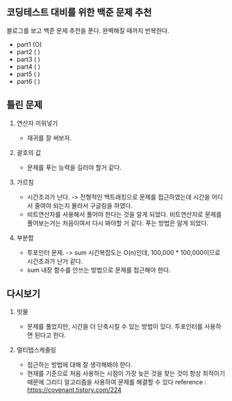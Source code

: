 ## 코딩테스트 대비를 위한 백준 문제 추천

블로그를 보고 백준 문제 추천을 푼다. 완벽해질 때까지 반복한다.
- part1 (O)
- part2 ( )
- part3 ( )
- part4 ( )
- part5 ( )
- part6 ( )



## 틀린 문제
1. 연산자 끼워넣기
    - 재귀를 잘 써보자. 
2. 괄호의 값
    - 문제를 푸는 능력을 길러야 할거 같다.

3. 가르침
    - 시간초과가 난다. -> 전형적인 백트래킹으로 문제를 접근하였는데 시간을 어디서 줄여야 되는지 몰라서 구글링을 하였다.
    - 비트연산자를 사용해서 풀어야 한다는 것을 알게 되었다. 비트연산자로 문제를 풀어보는거는 처음이여서 다시 봐야할 거 같다. 푸는 방법은 알게 되었다.

4. 부분합
    - 투포인터 문제. -> sum 시간복잡도는 O(n)인데, 100,000 * 100,000이므로 시간초과가 난거 같다.
    - sum 내장 함수를 안쓰는 방법으로 문제를 접근해야 한다.
    
## 다시보기
1. 빗물
    - 문제를 풀었지만, 시간을 더 단축시킬 수 있는 방법이 있다. 투포인터를 사용하면 된다고 한다.

2. 멀티탭스케줄링
    - 접근하는 방법에 대해 잘 생각해봐야 한다.
    - 현재를 기준으로 처음 사용하는 시점이 가장 늦은 것을 찾는 것이 항상 최적이기 때문에 그리디 알고리즘을 사용하여 문제를 해결할 수 있다
reference : https://covenant.tistory.com/224